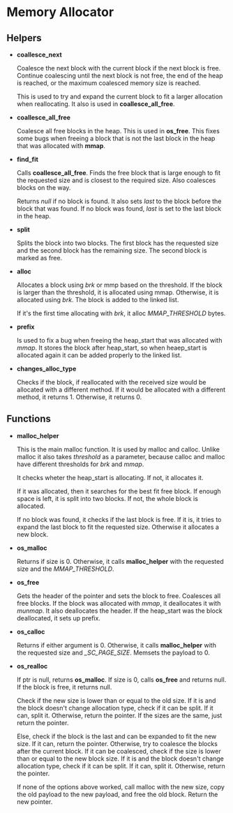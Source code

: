 # Memory Allocator

## Helpers

- **coallesce_next**

    Coalesce the next block with the current block if the next block is free. Continue coalescing until the next block is not free, the end of the heap is reached, or the maximum coalesced memory size is reached.

    This is used to try and expand the current block to fit a larger allocation when reallocating. It also is used in **coallesce_all_free**.

- **coallesce_all_free**

    Coalesce all free blocks in the heap. This is used in **os_free**. This fixes some bugs when freeing a block that is not the last block in the heap that was allocated with **mmap**.

- **find_fit**

    Calls **coallesce_all_free**. Finds the free block that is large enough to fit the requested size and is closest to the required size. Also coalesces blocks on the way.
    
    Returns *null* if no block is found. It also sets *last* to the block before the block that was found. If no block was found, *last* is set to the last block in the heap.

- **split**

    Splits the block into two blocks. The first block has the requested size and the second block has the remaining size. The second block is marked as free.

- **alloc**

    Allocates a block using *brk* or mmp based on the threshold. If the block is larger than the threshold, it is allocated using mmap. Otherwise, it is allocated using *brk*. The block is added to the linked list.
    
    If it's the first time allocating with *brk*, it alloc *MMAP_THRESHOLD* bytes.

- **prefix**

    Is used to fix a bug when freeing the heap_start that was allocated with *mmap*. It stores the block after heap_start, so when heaep_start is allocated again it can be added properly to the linked list.

- **changes_alloc_type**

    Checks if the block, if reallocated with the received size would be allocated with a different method. If it would be allocated with a different method, it returns 1. Otherwise, it returns 0.

## Functions

- **malloc_helper**

    This is the main malloc function. It is used by malloc and calloc. Unlike malloc it also takes *threshold* as a parameter, because calloc and malloc have different thresholds for *brk* and *mmap*.

    It checks wheter the heap_start is allocating. If not, it allocates it.

    If it was allocated, then it searches for the best fit free block. If enough space is left, it is split into two blocks. If not, the whole block is allocated.

    If no block was found, it checks if the last block is free. If it is, it tries to expand the last block to fit the requested size. Otherwise it allocates a new block.

- **os_malloc**

    Returns if size is 0. Otherwise, it calls **malloc_helper** with the requested size and the *MMAP_THRESHOLD*.

- **os_free**

    Gets the header of the pointer and sets the block to free. Coalesces all free blocks. If the block was allocated with *mmap*, it deallocates it with *munmap*. It also deallocates the header. If the heap_start was the block deallocated, it sets up prefix.

- **os_calloc**

    Returns if either argument is 0. Otherwise, it calls **malloc_helper** with the requested size and *_SC_PAGE_SIZE*. Memsets the payload to 0.

- **os_realloc**

    If ptr is null, returns **os_malloc**. If size is 0, calls **os_free** and returns null. If the block is free, it returns null.

    Check if the new size is lower than or equal to the old size. If it is and the block doesn't change allocation type, check if it can be split. If it can, split it. Otherwise, return the pointer. If the sizes are the same, just return the pointer.

    Else, check if the block is the last and can be expanded to fit the new size. If it can, return the pointer. Otherwise, try to coalesce the blocks after the current block. If it can be coalesced, check if the size is lower than or equal to the new block size. If it is and the block doesn't change allocation type, check if it can be split. If it can, split it. Otherwise, return the pointer.

    If none of the options above worked, call malloc with the new size, copy the old payload to the new payload, and free the old block. Return the new pointer.